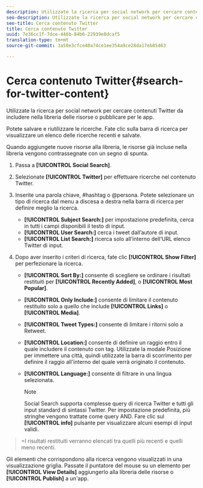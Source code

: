 ```yaml
---
description: Utilizzate la ricerca per social network per cercare contenuti Twitter da includere nella libreria delle risorse o pubblicare per le app.
seo-description: Utilizzate la ricerca per social network per cercare contenuti Twitter da includere nella libreria delle risorse o pubblicare per le app.
seo-title: Cerca contenuto Twitter
title: Cerca contenuto Twitter
uuid: 7e36cc1f-7dce-446b-84b6-22939e8dcaf5
translation-type: tm+mt
source-git-commit: 3a50e3cfce40a74ce1ee354a9ce28da17eb85463

---
```



# Cerca contenuto Twitter{#search-for-twitter-content}

Utilizzate la ricerca per social network per cercare contenuti Twitter da includere nella libreria delle risorse o pubblicare per le app.

Potete salvare e riutilizzare le ricerche. Fate clic sulla barra di ricerca per visualizzare un elenco delle ricerche recenti e salvate.

Quando aggiungete nuove risorse alla libreria, le risorse già incluse nella libreria vengono contrassegnate con un segno di spunta.

1. Passa a **[!UICONTROL Social Search]**.
1. Selezionate **[!UICONTROL Twitter]** per effettuare ricerche nel contenuto Twitter.
1. Inserite una parola chiave, #hashtag o @persona. Potete selezionare un tipo di ricerca dal menu a discesa a destra nella barra di ricerca per definire meglio la ricerca.

   * **[!UICONTROL Subject Search:]** per impostazione predefinita, cerca in tutti i campi disponibili il testo di input.
   * **[!UICONTROL User Search:]** cerca i tweet dall’autore di input.
   * **[!UICONTROL List Search:]** ricerca solo all’interno dell’URL elenco Twitter di input.

1. Dopo aver inserito i criteri di ricerca, fate clic **[!UICONTROL Show Filter]** per perfezionare la ricerca.

   * **[!UICONTROL Sort By:]** consente di scegliere se ordinare i risultati restituiti per **[!UICONTROL Recently Added]**, o **[!UICONTROL Most Popular]**.

   * **[!UICONTROL Only Include:]** consente di limitare il contenuto restituito solo a quello che include **[!UICONTROL Links]** o **[!UICONTROL Media]**.

   * **[!UICONTROL Tweet Types:]** consente di limitare i ritorni solo a Retweet.
   * **[!UICONTROL Location:]** consente di definire un raggio entro il quale includere il contenuto con tag. Utilizzate la modale Posizione per immettere una città, quindi utilizzate la barra di scorrimento per definire il raggio all'interno del quale verrà originato il contenuto.
   * **[!UICONTROL Language:]** consente di filtrare in una lingua selezionata.

      >[!NOTE]
      >
      >Social Search supporta complesse query di ricerca Twitter e tutti gli input standard di sintassi Twitter. Per impostazione predefinita, più stringhe vengono trattate come query AND. Fare clic sul **[!UICONTROL info]** pulsante per visualizzare alcuni esempi di input validi.

>=I risultati restituiti verranno elencati tra quelli più recenti e quelli meno recenti.

Gli elementi che corrispondono alla ricerca vengono visualizzati in una visualizzazione griglia. Passate il puntatore del mouse su un elemento per **[!UICONTROL View Details]** aggiungerlo alla libreria delle risorse o **[!UICONTROL Publish]** a un'app.